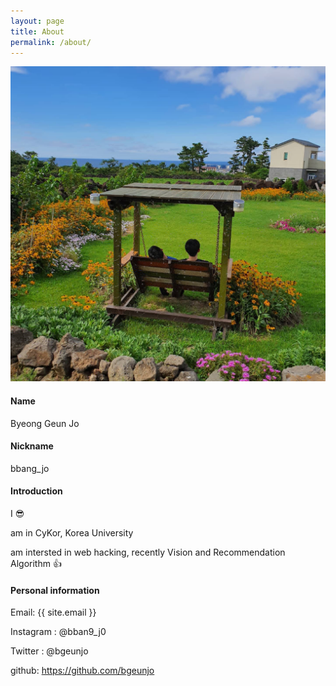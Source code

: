 ```yaml
---
layout: page
title: About
permalink: /about/
---
```


![profile](profile.jpg)

#### Name

Byeong Geun Jo 

#### Nickname

bbang_jo

#### Introduction

I 😎

am in CyKor, Korea University

am intersted in web hacking, recently Vision and Recommendation Algorithm 👍


#### Personal information

Email: {{ site.email }}

Instagram : @bban9_j0

Twitter : @bgeunjo

github: https://github.com/bgeunjo